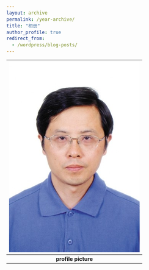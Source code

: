 ```yaml
---
layout: archive
permalink: /year-archive/
title: "相册"
author_profile: true
redirect_from:
  - /wordpress/blog-posts/
---
```


| ![profile.jpg](./images/profile.jpg) |
|:--:|
| <b>profile picture</b>|
